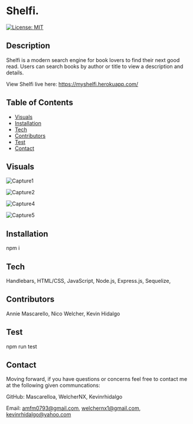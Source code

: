 # Shelfi.
  [![License: MIT](https://img.shields.io/badge/License-MIT-yellow.svg)](https://opensource.org/licenses/MIT)

## Description 
Shelfi is a modern search engine for book lovers to find their next good read. Users can search books by author or title to view a description and details. 

View Shelfi live here: https://myshelfi.herokuapp.com/


  ## Table of Contents
  * [Visuals](#visuals)
  * [Installation](#installation)
  * [Tech](#tech)
  * [Contributors](#contributors)
  * [Test](#test)
  * [Contact](#contact)

  ## Visuals
![Capture1](https://user-images.githubusercontent.com/75543740/117880024-9ffce180-b275-11eb-9353-d2b9b03c96eb.PNG)

![Capture2](https://user-images.githubusercontent.com/75543740/117880027-a1c6a500-b275-11eb-862c-5a072002c5a9.PNG)

![Capture4](https://user-images.githubusercontent.com/75543740/117880034-a1c6a500-b275-11eb-95dd-87951ce72524.PNG)

![Capture5](https://user-images.githubusercontent.com/75543740/117880037-a25f3b80-b275-11eb-81ec-a5f202e3d64d.PNG)
  
  ## Installation
  npm i
  
  ## Tech
  Handlebars, HTML/CSS, JavaScript, Node.js, Express.js, Sequelize, 
    
  ## Contributors
  Annie Mascarello, Nico Welcher, Kevin Hidalgo
  
  ## Test
  npm run test
  
  ## Contact
  Moving forward, if you have questions or concerns feel free to contact me at the following given communcations: 

  GitHub: 
  Mascarelloa, WelcherNX, Kevinrhidalgo  

  Email:
  amfm0793@gmail.com, welchernx1@gmail.com, kevinrhidalgo@yahoo.com  


 
  

  
